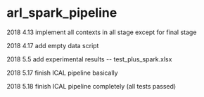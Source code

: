 # arl_spark_pipeline
2018 4.13 implement all contexts in all stage except for final stage

2018 4.17 add empty data script

2018 5.5 add experimental results -- test_plus_spark.xlsx

2018 5.17 finish ICAL pipeline basically

2018 5.18 finish ICAL pipeline completely (all tests passed)
